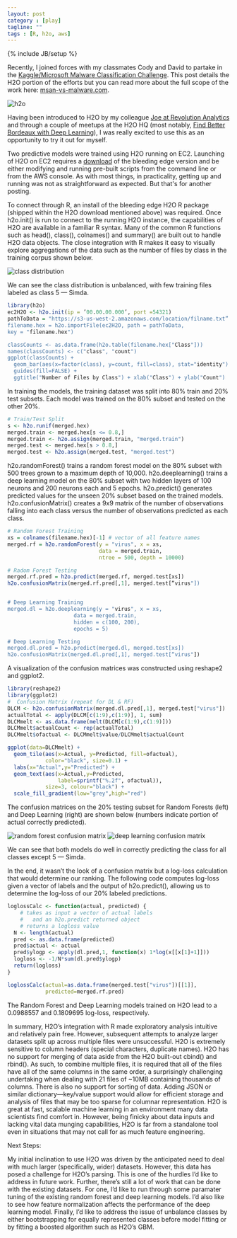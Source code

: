```yaml
---
layout: post
category : [play]
tagline: ""
tags : [R, h2o, aws]
---
```

{% include JB/setup %}


Recently, I joined forces with my classmates Cody and David to partake in the [Kaggle/Microsoft Malware Classification Challenge](https://www.kaggle.com/c/malware-classification). This post details the H2O portion of the efforts but you can read more about the full scope of the  work here: [msan-vs-malware.com](http://msan-vs-malware.com).

![h2o]({{lubagloukhov.github.com}}/assets/h2ologo.jpg)

Having been introduced to H2O by my colleague [Joe at Revolution Analytics](http://blog.revolutionanalytics.com/2014/04/a-dive-into-h2o.html) and through a couple of meetups at the H2O HQ (most notably, [Find Better Bordeaux with Deep Learning](http://www.meetup.com/Deep-Learning-Applications/events/219471222/)), I was really excited to use this as an opportunity to try it out for myself. 

Two predictive models were trained using H2O running on EC2. Launching of H2O on EC2 requires a [download](http://h2o.ai/download/) of the bleeding edge version and be either modifying and running pre-built scripts from the command line or from the AWS console. As with most things, in practicality, getting up and running was not as straightforward as expected. But that's for another posting.

To connect through R, an install of the bleeding edge H2O R package (shipped within the H2O download mentioned above) was required. Once h2o.init() is run to connect to the running H2O instance, the capabilities of H2O are available in a familiar R syntax. Many of the common R functions such as head(), class(), colnames() and summary() are built out to handle H2O data objects. The close integration with R makes it easy to visually explore aggregations of the data such as the number of files by class in the training corpus shown below.

![class distribution]({{lubagloukhov.github.com}}/assets/Rplot01.jpeg )

We can see the class distribution is unbalanced, with few training files labeled as class 5 — Simda.

~~~ r
library(h2o)
ec2H2O <- h2o.init(ip = ’00.00.00.000’, port =54321) 
pathToData = "https://s3-us-west-2.amazonaws.com/location/filname.txt”
filename.hex = h2o.importFile(ec2H2O, path = pathToData,
key = "filename.hex")

classCounts <- as.data.frame(h2o.table(filename.hex["Class"]))
names(classCounts) <- c("class", "count")
ggplot(classCounts) + 
  geom_bar(aes(x=factor(class), y=count, fill=class), stat="identity") + 
  guides(fill=FALSE) + 
  ggtitle("Number of Files by Class") + xlab("Class") + ylab("Count")
~~~

In training the models, the training dataset was split into 80% train and 20% test subsets. Each model was trained on the 80% subset and tested on the other 20%. 

~~~ r
# Train/Test Split
s <- h2o.runif(merged.hex)
merged.train <- merged.hex[s <= 0.8,]
merged.train <- h2o.assign(merged.train, "merged.train")
merged.test <- merged.hex[s > 0.8,]
merged.test <- h2o.assign(merged.test, "merged.test")
~~~ 

h2o.randomForest() trains a random forest model on the 80% subset with 500 trees grown to a maximum depth of 10,000.  h2o.deeplearning() trains a deep learning model on the 80% subset with two hidden layers of 100 neurons and 200 neurons each and 5 epochs. h2o.predict() generates predicted values for the unseen 20% subset based on the trained models. h2o.confusionMatrix() creates a 9x9 matrix of the number of observations falling into each class versus the number of observations predicted as each class.

~~~ r
# Random Forest Training
xs = colnames(filename.hex)[-1] # vector of all feature names
merged.rf = h2o.randomForest(y = "virus", x = xs, 
                             data = merged.train, 
                             ntree = 500, depth = 10000)

# Radom Forest Testing 
merged.rf.pred = h2o.predict(merged.rf, merged.test[xs])
h2o.confusionMatrix(merged.rf.pred[,1], merged.test[“virus"])


# Deep Learning Training
merged.dl = h2o.deeplearning(y = "virus", x = xs, 
                     data = merged.train, 
                     hidden = c(100, 200),
                     epochs = 5)

# Deep Learning Testing
merged.dl.pred = h2o.predict(merged.dl, merged.test[xs])
h2o.confusionMatrix(merged.dl.pred[,1], merged.test[“virus"])
~~~

A visualization of the confusion matrices was constructed using reshape2 and ggplot2. 

~~~r
library(reshape2)
library(ggplot2)
#  Confusion Matrix (repeat for DL & RF)
DLCM <- h2o.confusionMatrix(merged.dl.pred[,1], merged.test["virus"])
actualTotal <- apply(DLCM[c(1:9),c(1:9)], 1, sum)
DLCMmelt <- as.data.frame(melt(DLCM[c(1:9),c(1:9)]))
DLCMmelt$actualCount <- rep(actualTotal)
DLCMmelt$ofactual <- DLCMmelt$value/DLCMmelt$actualCount

ggplot(data=DLCMmelt) +
  geom_tile(aes(x=Actual, y=Predicted, fill=ofactual),
            color="black", size=0.1) +
  labs(x="Actual",y="Predicted") + 
  geom_text(aes(x=Actual,y=Predicted, 
                label=sprintf("%.2f", ofactual)),
            size=3, colour="black") +
  scale_fill_gradient(low="grey",high="red") 
~~~


The confusion matrices on the 20% testing subset for Random Forests (left) and Deep Learning (right) are shown below (numbers indicate portion of actual correctly predicted). 

![random forest confusion matrix]({{lubagloukhov.github.com}}/assets/Rplot_rfcm.jpeg ) ![deep learning confusion matrix]({{lubagloukhov.github.com}}/assets/Rplot_dlcm.jpeg )

We can see that both models do well in correctly predicting the class for all classes except 5 — Simda.


In the end, it wasn’t the look of a confusion matrix but a log-loss calculation that would determine our ranking. The following code computes log-loss given a vector of labels and the output of h2o.predict(), allowing us to determine the log-loss of our 20% labeled predictions.


~~~r
loglossCalc <- function(actual, predicted) {
    # takes as input a vector of actual labels
    #   and an h2o.predict returned object
    # returns a logloss value
  N <- length(actual)
  pred <- as.data.frame(predicted)
  pred$actual <- actual
  pred$ylogp <- apply(dl.pred,1, function(x) 1*log(x[[x[1]+1]]))
  logloss <- -1/N*sum(dl.pred$ylogp)
  return(logloss)  
}

loglossCalc(actual=as.data.frame(merged.test["virus"])[[1]],
            predicted=merged.rf.pred)
~~~

The Random Forest and Deep Learning models trained on H2O lead to a 0.0988557 and 0.1809695 log-loss, respectively.

In summary, H2O’s integration with R made exploratory analysis intuitive and relatively pain free. However, subsequent attempts to analyze larger datasets split up across multiple files were unsuccessful. H2O is extremely sensitive to column headers (special characters, duplicate names). H2O has no support for merging of data aside from the H2O built-out cbind() and rbind(). As such, to combine multiple files, it is required that all of the files have all of the same columns in the same order, a surprisingly challenging undertaking when dealing with 21 files of ~10MB containing thousands of columns. There is also no support for sorting of data. Adding JSON or similar dictionary—key/value support would allow for efficient storage and analysis of files that may be too sparse for columnar representation. H2O is great at fast, scalable machine learning in an environment many data scientists find comfort in. However, being finicky about data inputs and lacking vital data munging capabilities, H2O is far from a standalone tool even in situations that may not call for as much feature engineering. 

Next Steps:

My initial inclination to use H2O was driven by the anticipated need to deal with much larger (specifically, wider) datasets. However, this data has posed a challenge for H2O’s parsing. This is one of the hurdles I’d like to address in future work. Further, there’s still a lot of work that can be done with the existing datasets. For one, I’d like to run through some paramater tuning of the existing random forest and deep learning models. I’d also like to see how feature normalization affects the performance of the deep learning model. Finally, I’d like to address the issue of unbalance classes by either bootstrapping for equally represented classes before model fitting or by fitting a boosted algorithm such as H2O’s GBM.